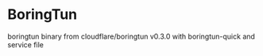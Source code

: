 # BoringTun
boringtun binary from cloudflare/boringtun v0.3.0 with boringtun-quick and service file
